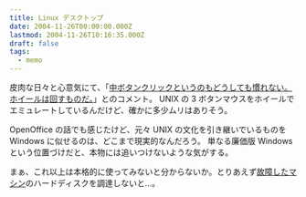 ```yaml
---
title: Linux デスクトップ
date: 2004-11-26T00:00:00.000Z
lastmod: 2004-11-26T10:16:35.000Z
draft: false
tags:
  - memo
---
```


皮肉な日々と心意気にて、「[中ボタンクリックというのもどうしても慣れない。ホイールは回すものだ。](http://sarcasm.xrea.jp/td/?date=20041124#c02)」とのコメント。 UNIX の 3 ボタンマウスをホイールでエミュレートしているんだけど、確かに多少ムリはありそう。

OpenOffice の話でも感じたけど、元々 UNIX の文化を引き継いでいるものを Windows に似せるのは、どこまで現実的なんだろう。 単なる廉価版 Windows という位置づけだと、本物には追いつけないような気がする。

まぁ、これ以上は本格的に使ってみないと分からないか。とりあえず[故障したマシン](/posts/20040925/p02)のハードディスクを調達しないと…。
